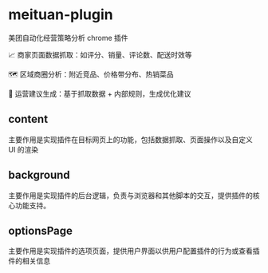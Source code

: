 # meituan-plugin
美团自动化经营策略分析 chrome 插件

📈 商家页面数据抓取：如评分、销量、评论数、配送时效等

🗺️ 区域商圈分析：附近竞品、价格带分布、热销菜品

🧠 运营建议生成：基于抓取数据 + 内部规则，生成优化建议

## content
主要作用是实现插件在目标网页上的功能，包括数据抓取、页面操作以及自定义 UI 的渲染

## background
主要作用是实现插件的后台逻辑，负责与浏览器和其他脚本的交互，提供插件的核心功能支持。

## optionsPage
主要作用是实现插件的选项页面，提供用户界面以供用户配置插件的行为或查看插件的相关信息